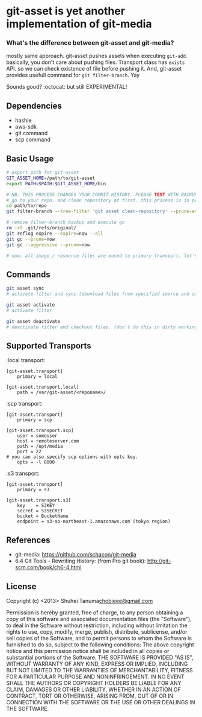 git-asset is yet another implementation of git-media
====================================================

### What's the difference between git-asset and git-media?

mostly same approach.
git-asset pushes assets when executing `git-add`. basically, you don't care about pushing files.
Transport class has `exists` API. so we can check existence of file before pushing it.
And, git-asset provides usefull command for `git filter-branch`. Yay

Sounds good? :octocat: but still EXPERIMENTAL!

Dependencies
------------

* hashie
* aws-sdk
* git command
* scp command

Basic Usage
-----------

````bash
# export path for git-asset
GIT_ASSET_HOME=/path/to/git-asset
export PATH=$PATH:$GIT_ASSET_HOME/bin

# NB: THIS PROCESS CHANGES YOUR COMMIT HISTORY. PLEASE TEST WITH BACKUP REPOSITORY.
# go to your repo. and clean repository at first. this process is in proportion to commit count.
cd path/to/repo
git filter-branch --tree-filter 'git asset clean-repository' --prune-empty -f -- --all

# remove filter-branch backup and execute gc
rm -rf .git/refs/original/
git reflog expire --expire=now --all
git gc --prune=now
git gc --aggressive --prune=now

# now, all image / resource files are moved to primary transport. let's sync secondary transport.

````

Commands
--------

````bash
git asset sync
# activate filter and sync (download files from specified source and smudge it. don't do this in dirty working tree)

git asset activate
# activate filter

git asset deactivate
# deactivate filter and checkout files. (don't do this in dirty working tree)
````


Supported Transports
--------------------

:local transport:

````
[git-asset.transport]
    primary = local

[git-asset.transport.local]
    path = /var/git-asset/<reponame>/
````

:scp transport:

````
[git-asset.transport]
    primary = scp

[git-asset.transport.scp]
    user = someuser
    host = remoteserver.com
    path = /opt/media
    port = 22
# you can also specify scp options with opts key.
    opts = -l 8000
````

:s3 transport:

````
[git-asset.transport]
    primary = s3

[git-asset.transport.s3]
    key    = S3KEY
    secret = S3SECRET
    bucket = BucketName
    endpoint = s3-ap-northeast-1.amazonaws.com (tokyo region)
````


References
----------

* git-media: https://github.com/schacon/git-media
* 6.4 Git Tools - Rewriting History: (from Pro git book): http://git-scm.com/book/ch6-4.html

License
-------

Copyright (c) <2013> Shuhei Tanuma<chobieee@gmail.com>

Permission is hereby granted, free of charge, to any person obtaining a copy of this software and associated documentation files (the "Software"), to deal in the Software without restriction, including without limitation the rights to use, copy, modify, merge, publish, distribute, sublicense, and/or sell copies of the Software, and to permit persons to whom the Software is furnished to do so, subject to the following conditions:
The above copyright notice and this permission notice shall be included in all copies or substantial portions of the Software.
THE SOFTWARE IS PROVIDED "AS IS", WITHOUT WARRANTY OF ANY KIND, EXPRESS OR IMPLIED, INCLUDING BUT NOT LIMITED TO THE WARRANTIES OF MERCHANTABILITY, FITNESS FOR A PARTICULAR PURPOSE AND NONINFRINGEMENT. IN NO EVENT SHALL THE AUTHORS OR COPYRIGHT HOLDERS BE LIABLE FOR ANY CLAIM, DAMAGES OR OTHER LIABILITY, WHETHER IN AN ACTION OF CONTRACT, TORT OR OTHERWISE, ARISING FROM, OUT OF OR IN CONNECTION WITH THE SOFTWARE OR THE USE OR OTHER DEALINGS IN THE SOFTWARE.